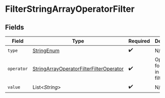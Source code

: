 # FilterStringArrayOperatorFilter


## Fields

| Field                                                                                                         | Type                                                                                                          | Required                                                                                                      | Description                                                                                                   |
| ------------------------------------------------------------------------------------------------------------- | ------------------------------------------------------------------------------------------------------------- | ------------------------------------------------------------------------------------------------------------- | ------------------------------------------------------------------------------------------------------------- |
| `type`                                                                                                        | [StringEnum](../../models/components/StringEnum.md)                                                           | :heavy_check_mark:                                                                                            | N/A                                                                                                           |
| `operator`                                                                                                    | [StringArrayOperatorFilterFilterOperator](../../models/components/StringArrayOperatorFilterFilterOperator.md) | :heavy_check_mark:                                                                                            | Operators for string-in-array filters.                                                                        |
| `value`                                                                                                       | List\<*String*>                                                                                               | :heavy_check_mark:                                                                                            | N/A                                                                                                           |